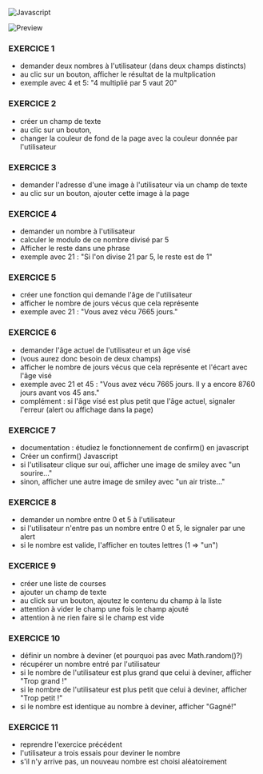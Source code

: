 ![Javascript](https://i.gifer.com/8OGO.gif)

![Preview](https://htmlpreview.github.io/?https://github.com/SeriousJack666/Exos-Javascript-Serie/blob/master/index.html)

### EXERCICE 1
* demander deux nombres à l'utilisateur (dans deux champs distincts)
* au clic sur un bouton, afficher le résultat de la multplication
* exemple avec 4 et 5: "4 multiplié par 5 vaut 20"

### EXERCICE 2
* créer un champ de texte
* au clic sur un bouton,
* changer la couleur de fond de la page avec la couleur donnée par l'utilisateur

### EXERCICE 3
* demander l'adresse d'une image à l'utilisateur via un champ de texte
* au clic sur un bouton, ajouter cette image à la page

### EXERCICE 4
* demander un nombre à l'utilisateur
* calculer le modulo de ce nombre divisé par 5
* Afficher le reste dans une phrase
* exemple avec 21 : "Si l'on divise 21 par 5, le reste est de 1" 

### EXERCICE 5
* créer une fonction qui demande l'âge de l'utilisateur
* afficher le nombre de jours vécus que cela représente
* exemple avec 21 : "Vous avez vécu 7665 jours."

### EXERCICE 6
* demander l'âge actuel de l'utilisateur et un âge visé
* (vous aurez donc besoin de deux champs)
* afficher le nombre de jours vécus que cela représente et l'écart avec l'âge visé
* exemple avec 21 et 45 : "Vous avez vécu 7665 jours. Il y a encore 8760 jours avant vos 45 ans."
* complément : si l'âge visé est plus petit que l'âge actuel, signaler l'erreur (alert ou affichage dans la page)

### EXERCICE 7
* documentation : étudiez le fonctionnement de confirm() en javascript
* Créer un confirm() Javascript
* si l'utilisateur clique sur oui, afficher une image de smiley avec "un sourire..."
* sinon, afficher une autre image de smiley avec "un air triste..."

### EXERCICE 8
* demander un nombre entre 0 et 5 à l'utilisateur
* si l'utilisateur n'entre pas un nombre entre 0 et 5, le signaler par une alert
* si le nombre est valide, l'afficher en toutes lettres (1 => "un")

### EXCERICE 9
* créer une liste de courses
* ajouter un champ de texte
* au click sur un bouton, ajoutez le contenu du champ à la liste
* attention à vider le champ une fois le champ ajouté
* attention à ne rien faire si le champ est vide

### EXERCICE 10
* définir un nombre à deviner (et pourquoi pas avec Math.random()?)
* récupérer un nombre entré par l'utilisateur
* si le nombre de l'utilisateur est plus grand que celui à deviner, afficher "Trop grand !"
* si le nombre de l'utilisateur est plus petit que celui à deviner, afficher "Trop petit !"
* si le nombre est identique au nombre à deviner, afficher "Gagné!"

### EXERCICE 11
* reprendre l'exercice précédent
* l'utilisateur a trois essais pour deviner le nombre
* s'il n'y arrive pas, un nouveau nombre est choisi aléatoirement

